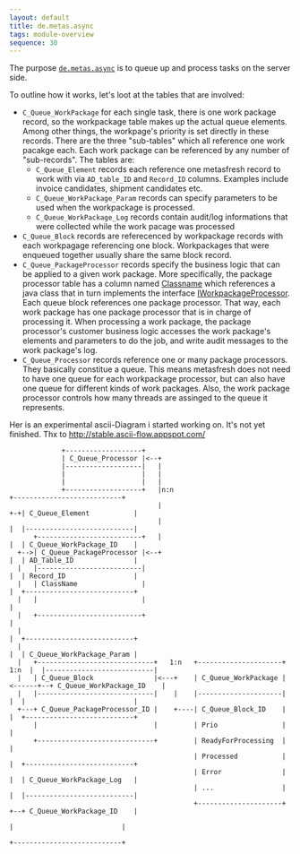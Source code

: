 ```yaml
---
layout: default
title: de.metas.async
tags: module-overview
sequence: 30
---
```


The purpose [`de.metas.async`](https://github.com/metasfresh/metasfresh/tree/master/de.metas.async) is to queue up and process tasks on the server side.

To outline how it works, let's loot at the tables that are involved:

* `C_Queue_WorkPackage` for each single task, there is one work package record, so the workpackage table makes up the actual queue elements. Among other things, the workpage's priority is set directly in these records.
There are the three "sub-tables" which all reference one work pacakge each. Each work package can be referenced by any number of "sub-records". The tables are:
  - `C_Queue_Element` records each reference one metasfresh record to work with via `AD_table_ID` and `Record_ID` columns. Examples include invoice candidates, shipment candidates etc.
  - `C_Queue_WorkPackage_Param` records can specify parameters to be used when the workpackage is processed.
  - `C_Queue_WorkPackage_Log` records contain audit/log informations that were collected while the work pacage was processed
* `C_Queue_Block` records are referecenced by workpackage records with each workpagage referencing one block. Workpackages that were enqueued together usually share the same block record.
* `C_Queue_PackageProcessor` records specify the business logic that can be applied to a given work package. More specifically, the package processor table has a column named [Classname](http://metasfresh.com/javadoc/metasfresh-master/de/metas/async/model/I_C_Queue_PackageProcessor.html#COLUMN_Classname)
which references a java class that in turn implements the interface [IWorkpackageProcessor](http://metasfresh.com/javadoc/metasfresh-master/de/metas/async/spi/IWorkpackageProcessor.html).
Each queue block references one package processor. That way, each work package has one package processor that is in charge of processing it. 
When processing a work package, the package processor's customer business logic accesses the work package's elements and parameters to do the job, and write audit messages to the work package's log.
* `C_Queue_Processor` records reference one or many package processors. They basically constitue a queue. 
This means metasfresh does not need to have one queue for each workpackage processor, but can also have one queue for different kinds of work packages.
Also, the work package processor controls how many threads are assinged to the queue it represents.

Her is an experimental ascii-Diagram i started working on.
It's not yet finished. Thx to http://stable.ascii-flow.appspot.com/
```
             +-------------------+
             | C_Queue_Processor |<--+
             |-------------------|   |
             |                   |   |
             |                   |   |
             +-------------------+   |n:n                                      +---------------------------+
                                     |                                      +-+| C_Queue_Element           |
                                     |                                      |  |---------------------------|
      +--------------------------+   |                                      |  | C_Queue_WorkPackage_ID    |
  +-->| C_Queue_PackageProcessor |<--+                                      |  | AD_Table_ID               |
  |   |--------------------------|                                          |  | Record_ID                 |
  |   | ClassName                |                                          |  +---------------------------+
  |   |                          |                                          |
  |   +--------------------------+                                          |
  |                                                                         |  +---------------------------+
  |                                                                         |  | C_Queue_WorkPackage_Param |
  |   +-----------------------------+   1:n   +---------------------+  1:n  |  |---------------------------|
  |   | C_Queue_Block               |<---+    | C_Queue_WorkPackage |<------+--+ C_Queue_WorkPackage_ID    |
  |   |-----------------------------|    |    |---------------------|       |  |                           |
  +---+ C_Queue_PackageProcessor_ID |    +----| C_Queue_Block_ID    |       |  +---------------------------+
      |                             |         | Prio                |       |
      +-----------------------------+         | ReadyForProcessing  |       |
                                              | Processed           |       |  +---------------------------+
                                              | Error               |       |  | C_Queue_WorkPackage_Log   |
                                              | ...                 |       |  |---------------------------|
                                              +---------------------+       +--+ C_Queue_WorkPackage_ID    |
                                                                               |                           |
                                                                               +---------------------------+
```

